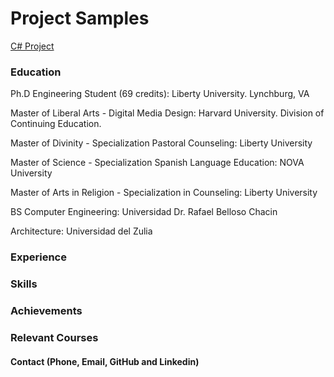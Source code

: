 # Project Samples
[C# Project]() 

### Education
Ph.D Engineering Student (69 credits): Liberty University. Lynchburg, VA

Master of Liberal Arts - Digital Media Design: Harvard University. Division of Continuing Education.

Master of Divinity - Specialization Pastoral Counseling: Liberty University

Master of Science - Specialization Spanish Language Education: NOVA University

Master of Arts in Religion - Specialization in Counseling: Liberty University

BS Computer Engineering: Universidad Dr. Rafael Belloso Chacin

Architecture: Universidad del Zulia

### Experience


### Skills


### Achievements


### Relevant Courses

#### Contact (Phone, Email, GitHub and Linkedin)



